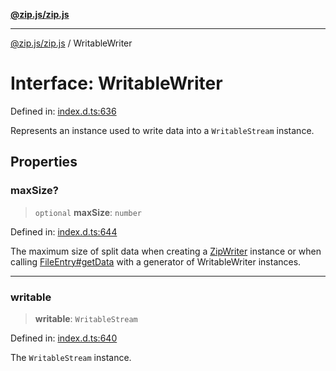 [**@zip.js/zip.js**](../README.md)

***

[@zip.js/zip.js](../globals.md) / WritableWriter

# Interface: WritableWriter

Defined in: [index.d.ts:636](https://github.com/gildas-lormeau/zip.js/blob/71d0cfc32ac4da8ab21f65731cd6bc5601268bd6/index.d.ts#L636)

Represents an instance used to write data into a `WritableStream` instance.

## Properties

### maxSize?

> `optional` **maxSize**: `number`

Defined in: [index.d.ts:644](https://github.com/gildas-lormeau/zip.js/blob/71d0cfc32ac4da8ab21f65731cd6bc5601268bd6/index.d.ts#L644)

The maximum size of split data when creating a [ZipWriter](../classes/ZipWriter.md) instance or when calling [FileEntry#getData](FileEntry.md#getdata) with a generator of WritableWriter instances.

***

### writable

> **writable**: `WritableStream`

Defined in: [index.d.ts:640](https://github.com/gildas-lormeau/zip.js/blob/71d0cfc32ac4da8ab21f65731cd6bc5601268bd6/index.d.ts#L640)

The `WritableStream` instance.
